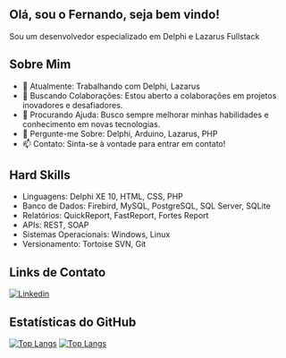 ## Olá, sou o Fernando, seja bem vindo!

Sou um desenvolvedor especializado em Delphi e Lazarus Fullstack

## Sobre Mim
- 🔭 Atualmente: Trabalhando com Delphi, Lazarus
- 👯 Buscando Colaborações: Estou aberto a colaborações em projetos inovadores e desafiadores.
- 🤔 Procurando Ajuda: Busco sempre melhorar minhas habilidades e conhecimento em novas tecnologias.
- 💬 Pergunte-me Sobre: Delphi, Arduino, Lazarus, PHP
- 📫 Contato: Sinta-se à vontade para entrar em contato!
 
## Hard Skills
- Linguagens: Delphi XE 10, HTML, CSS, PHP
- Banco de Dados: Firebird, MySQL, PostgreSQL, SQL Server, SQLite
- Relatórios: QuickReport, FastReport, Fortes Report
- APIs: REST, SOAP
- Sistemas Operacionais: Windows, Linux
- Versionamento: Tortoise SVN, Git

## Links de Contato
[![Linkedin](https://img.shields.io/badge/-LinkedIn-%230077B5?style=for-the-badge&logo=linkedin&logoColor=white)](https://www.linkedin.com/in/fernando-banhos-087b5a270/)

## Estatísticas do GitHub
[![Top Langs](https://github-readme-stats.vercel.app/api?username=fernandobanhos&show_icons=true&theme=dracula&include_all_commits=true&count_private=true)](https://github.com/fernandobanhos/github-readme-stats)
[![Top Langs](https://github-readme-stats.vercel.app/api/top-langs/?username=fernandobanhos&layout=compact&theme=dracula)](https://github.com/fernandobanhos/github-readme-stats)
